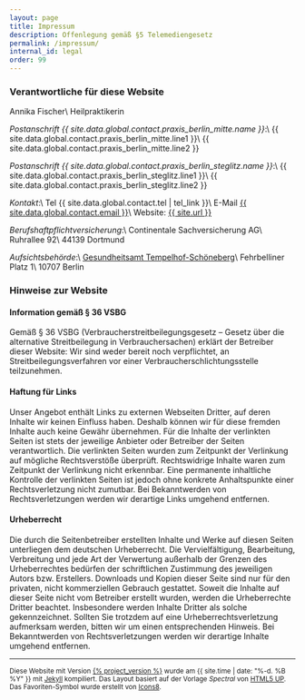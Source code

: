 ```yaml
---
layout: page
title: Impressum
description: Offenlegung gemäß §5 Telemediengesetz
permalink: /impressum/
internal_id: legal
order: 99
---
```


### Verantwortliche für diese Website

Annika Fischer\\
Heilpraktikerin

*Postanschrift {{ site.data.global.contact.praxis_berlin_mitte.name }}*:\\
{{ site.data.global.contact.praxis_berlin_mitte.line1 }}\\
{{ site.data.global.contact.praxis_berlin_mitte.line2 }}

*Postanschrift {{ site.data.global.contact.praxis_berlin_steglitz.name }}*:\\
{{ site.data.global.contact.praxis_berlin_steglitz.line1 }}\\
{{ site.data.global.contact.praxis_berlin_steglitz.line2 }}

*Kontakt*:\\
Tel {{ site.data.global.contact.tel | tel_link }}\\
E-Mail <a href="mailto:{{ site.data.global.contact.email }}">{{ site.data.global.contact.email }}</a>\\
Website: <a href="mailto:{{ site.url }}">{{ site.url }}</a>

*Berufshaftpflichtversicherung*:\\
Continentale Sachversicherung AG\\
Ruhrallee 92\\
44139 Dortmund

*Aufsichtsbehörde*:\\
<a href="https://www.berlin.de/ba-tempelhof-schoeneberg/politik-und-verwaltung/aemter/gesundheitsamt/">Gesundheitsamt Tempelhof-Schöneberg</a>\\
Fehrbelliner Platz 1\\
10707 Berlin

### Hinweise zur Website

#### Information gemäß § 36 VSBG

Gemäß § 36 VSBG (Verbraucherstreitbeilegungsgesetz – Gesetz über die alternative Streitbeilegung in Verbrauchersachen) erklärt der Betreiber dieser Website: Wir sind weder bereit noch verpflichtet, an Streitbeilegungsverfahren vor einer Verbraucherschlichtungsstelle teilzunehmen.

#### Haftung für Links
Unser Angebot enthält Links zu externen Webseiten Dritter, auf deren Inhalte wir keinen Einfluss haben. Deshalb können wir für diese fremden Inhalte auch keine Gewähr übernehmen. Für die Inhalte der verlinkten Seiten ist stets der jeweilige Anbieter oder Betreiber der Seiten verantwortlich. Die verlinkten Seiten wurden zum Zeitpunkt der Verlinkung auf mögliche Rechtsverstöße überprüft. Rechtswidrige Inhalte waren zum Zeitpunkt der Verlinkung nicht erkennbar. Eine permanente inhaltliche Kontrolle der verlinkten Seiten ist jedoch ohne konkrete Anhaltspunkte einer Rechtsverletzung nicht zumutbar. Bei Bekanntwerden von Rechtsverletzungen werden wir derartige Links umgehend entfernen.
 
#### Urheberrecht
Die durch die Seitenbetreiber erstellten Inhalte und Werke auf diesen Seiten unterliegen dem deutschen Urheberrecht. Die Vervielfältigung, Bearbeitung, Verbreitung und jede Art der Verwertung außerhalb der Grenzen des Urheberrechtes bedürfen der schriftlichen Zustimmung des jeweiligen Autors bzw. Erstellers. Downloads und Kopien dieser Seite sind nur für den privaten, nicht kommerziellen Gebrauch gestattet. Soweit die Inhalte auf dieser Seite nicht vom Betreiber erstellt wurden, werden die Urheberrechte Dritter beachtet. Insbesondere werden Inhalte Dritter als solche gekennzeichnet. Sollten Sie trotzdem auf eine Urheberrechtsverletzung aufmerksam werden, bitten wir um einen entsprechenden Hinweis. Bei Bekanntwerden von Rechtsverletzungen werden wir derartige Inhalte umgehend entfernen.

-----------

<small>
    Diese Website mit Version <a href="https://github.com/jinhoffen/website-osteopathie-fischer/releases/tag/{% project_version %}" rel="noopener" class="external">{% project_version %}</a> wurde am {{ site.time | date: "%-d. %B %Y" }} mit <a href="https://jekyllrb.com" rel="noopener" class="external">Jekyll</a> kompiliert.
    Das Layout basiert auf der Vorlage <em>Spectral</em> von <a href="https://html5up.net" rel="noopener" class="external">HTML5 UP</a>.
    Das Favoriten-Symbol wurde erstellt von <a href="https://icons8.com/" rel="noopener" class="external">Icons8</a>.
</small>